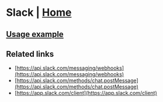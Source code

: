 # Slack | [Home](./../../)

## [Usage example](./../../tests/Slack/ClientTest.php)

## Related links

* [https://api.slack.com/messaging/webhooks](https://api.slack.com/messaging/webhooks)
* [https://api.slack.com/methods/chat.postMessage](https://api.slack.com/methods/chat.postMessage)
* [https://app.slack.com/client](https://app.slack.com/client)
